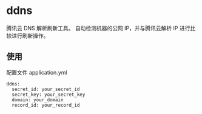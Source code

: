 # ddns
腾讯云 DNS 解析刷新工具。
自动检测机器的公网 IP，并与腾讯云解析 IP 进行比较进行刷新操作。

## 使用
配置文件 application.yml
```
ddns:
  secret_id: your_secret_id
  secret_key: your_secret_key
  domain: your_domain
  record_id: your_record_id
```
